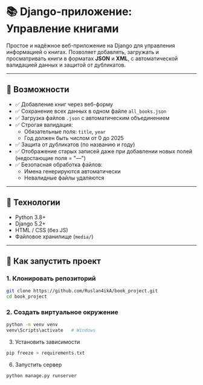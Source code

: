 # 📚 Django-приложение: Управление книгами

Простое и надёжное веб-приложение на Django для управления информацией о книгах. Позволяет добавлять, загружать и просматривать книги в форматах **JSON** и **XML**, с автоматической валидацией данных и защитой от дубликатов.

---

## 🌟 Возможности

- ✅ Добавление книг через веб-форму
- ✅ Сохранение всех данных в одном файле `all_books.json`
- ✅ Загрузка файлов `.json` с автоматическим объединением
- ✅ Строгая валидация:
  - Обязательные поля: `title`, `year`
  - Год должен быть числом от 0 до 2025
- ✅ Защита от дубликатов (по названию и году)
- ✅ Отображение старых записей даже при добавлении новых полей (недостающие поля = "—")
- ✅ Безопасная обработка файлов:
  - Имена генерируются автоматически
  - Невалидные файлы удаляются

---

## 🧰 Технологии

- Python 3.8+
- Django 5.2+
- HTML / CSS (без JS)
- Файловое хранилище (`media/`)

---

## 🚀 Как запустить проект

### 1. Клонировать репозиторий

```bash
git clone https://github.com/Ruslan4ikA/book_project.git
cd book_project
```
### 2. Создать виртуальное окружение

```bash 
python -m venv venv
venv\Scripts\activate   # Windows
```
3. Установить зависимости

```bash
pip freeze > requirements.txt
```

6. Запустить сервер
```bash
python manage.py runserver
```
